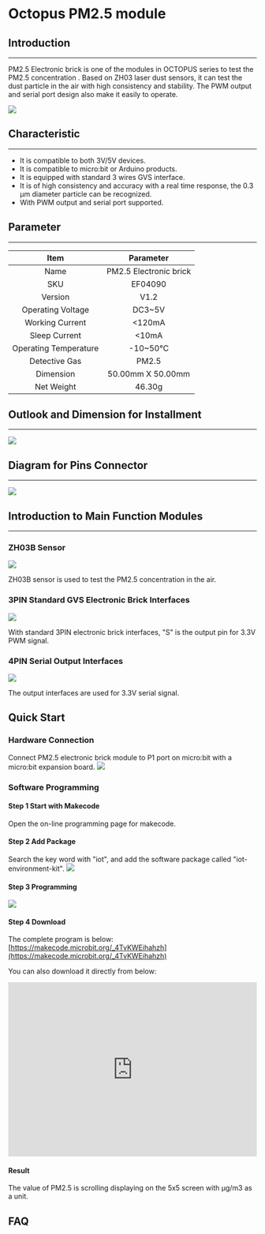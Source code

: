 # Octopus PM2.5 module

## Introduction
---
PM2.5 Electronic brick is one of the modules in OCTOPUS series to test the PM2.5 concentration . Based on ZH03 laser dust sensors, it can test the dust particle in the air with high consistency and stability. The PWM output and serial port design also make it easily to operate.

![](./images/a1gLsct.jpg)

## Characteristic
---
-  It is compatible to both 3V/5V devices.
- It is compatible to micro:bit or Arduino products.
- It is equipped with standard 3 wires GVS interface.
- It is of high consistency and accuracy with a real time response, the 0.3 μm diameter particle can be recognized.
- With PWM output and serial port supported.

## Parameter
---
|         Item          |       Parameter        |
| :-------------------: | :--------------------: |
|         Name          | PM2.5 Electronic brick |
|          SKU          |        EF04090         |
|        Version        |          V1.2          |
|   Operating Voltage   |         DC3~5V         |
|    Working Current    |         <120mA         |
|     Sleep Current     |         <10mA          |
| Operating Temperature |        -10~50℃         |
|     Detective Gas     |         PM2.5          |
|       Dimension       |   50.00mm X 50.00mm    |
|      Net Weight       |         46.30g         |

## Outlook and Dimension for Installment
---
![](./images/dbSMKyl.png)

## Diagram for Pins Connector
---
![](./images/MPjcy9E.png)

## Introduction to Main Function Modules
---
### ZH03B Sensor

![](./images/B6tTW6k.png)

ZH03B sensor is used to test the PM2.5 concentration in the air.

### 3PIN Standard GVS Electronic Brick Interfaces

![](./images/XN3NRcN.png)

With standard 3PIN electronic brick interfaces, "S" is the output pin for 3.3V PWM signal.

### 4PIN Serial Output Interfaces

![](./images/VjMSbCQ.png)

The output interfaces are used for 3.3V serial signal.

## Quick Start

### Hardware Connection
 Connect PM2.5 electronic brick module to P1 port on micro:bit with a micro:bit expansion board.
![](./images/icDTCQO.png)

### Software Programming
####  Step 1  Start with Makecode

 Open the on-line  programming page for makecode.

####  Step 2  Add Package
 Search the key word with "iot", and add the software package called "iot-environment-kit".
![](./images/JVVC7Iw.png)

#### Step 3  Programming

![](./images/Y893J8M.png)

####  Step 4  Download
The complete program is below: [https://makecode.microbit.org/_4TvKWEihahzh](https://makecode.microbit.org/_4TvKWEihahzh)

  You can also download it directly from below:
<div style="position:relative;height:0;padding-bottom:70%;overflow:hidden;"><iframe style="position:absolute;top:0;left:0;width:100%;height:100%;" src="https://makecode.microbit.org/#pub:_4TvKWEihahzh" frameborder="0" sandbox="allow-popups allow-forms allow-scripts allow-same-origin"></iframe></div>

#### Result
 The value of PM2.5 is scrolling displaying on the 5x5 screen with μg/m3 as a unit.

## FAQ